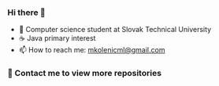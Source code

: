 ### Hi there 👋

- 🏢 Computer science student at Slovak Technical University
- ☕️ Java primary interest
- 📫 How to reach me: mkolenicml@gmail.com

### 📌 Contact me to view more repositories

<!--
**mariokolenic/mariokolenic** is a ✨ _special_ ✨ repository because its `README.md` (this file) appears on your GitHub profile.

Here are some ideas to get you started:

- 🔭 I’m currently working on ...
- 🌱 I’m currently learning ...
- 👯 I’m looking to collaborate on ...
- 🤔 I’m looking for help with ...
- 💬 Ask me about ...
- 📫 How to reach me: ...
- 😄 Pronouns: ...
- ⚡ Fun fact: ...
-->
